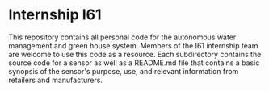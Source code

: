 # Internship I61
This repository contains all personal code for the autonomous water management and green house system. Members of the I61 internship team are welcome to use this code as a resource. Each subdirectory contains the source code for a sensor as well as a README.md file that contains a basic synopsis of the sensor's purpose, use, and relevant information from retailers and manufacturers.
